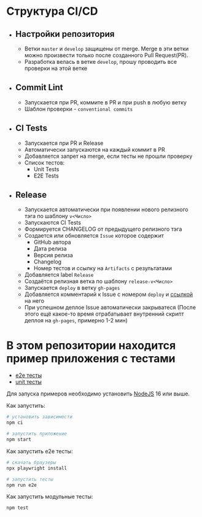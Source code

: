 # Cтруктура CI/CD

-   ## Настройки репозитория

    -   Ветки `master` и `develop` защищены от merge. Merge в эти ветки можно произвести только после созданного Pull Request(PR).
    -   Разработка велась в ветке `develop`, прошу проводить все проверки на этой ветке

-   ## Commit Lint

    -   Запускается при PR, коммите в PR и при push в любую ветку
    -   Шаблон проверки - `conventional commits`

-   ## CI Tests

    -   Запускается при PR и Release
    -   Автоматически запускаются на каждый коммит в PR
    -   Добавляется запрет на merge, если тесты не прошли проверку
    -   Список тестов:
        -   Unit Tests
        -   E2E Tests

-   ## Release

    -   Запускается автоматически при появлении нового релизного тэга по шаблону `v<Число>`
    -   Запускаются CI Tests
    -   Формируется CHANGELOG от предыдущего релизного тэга
    -   Создается или обновляется `Issue` которое содержит
        -   GitHub автора
        -   Дата релиза
        -   Версия релиза
        -   Changelog
        -   Номер тестов и ссылку на `Artifacts` с результатами
    -   Добавляется label `Release`
    -   Создаётся релизная ветка по шаблону `release-v<Число>`
    -   Запускается `deploy` в ветку `gh-pages`
    -   Добавляется комментарий к Issue c номером `deploy` и [ссылкой](https://liestreadt.github.io/shri-unit-demo-cra/) на него
    -   При успешном деплое Issue автоматически закрыватеся (После этого ещё какое-то время отрабатывает внутренний скрипт деплоя на `gh-pages`, примерно 1-2 мин)

# В этом репозитории находится пример приложения с тестами

-   [e2e тесты](e2e/example.spec.ts)
-   [unit тесты](src/example.test.tsx)

Для запуска примеров необходимо установить [NodeJS](https://nodejs.org/en/download/) 16 или выше.

Как запустить:

```sh
# установить зависимости
npm ci

# запустить приложение
npm start
```

Как запустить e2e тесты:

```sh
# скачать браузеры
npx playwright install

# запустить тесты
npm run e2e
```

Как запустить модульные тесты:

```sh
npm test
```
